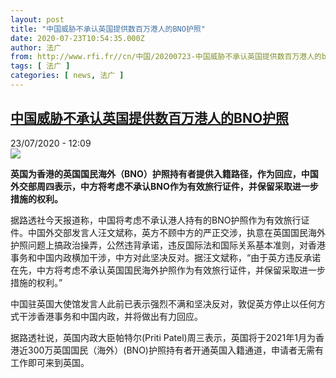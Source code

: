 ```yaml
---
layout: post
title: "中国威胁不承认英国提供数百万港人的BNO护照"
date: 2020-07-23T10:54:35.000Z
author: 法广
from: http://www.rfi.fr//cn/中国/20200723-中国威胁不承认英国提供数百万港人的bno护照
tags: [ 法广 ]
categories: [ news, 法广 ]
---
```

<!--1595501675000-->
[中国威胁不承认英国提供数百万港人的BNO护照](http://www.rfi.fr//cn/%E4%B8%AD%E5%9B%BD/20200723-%E4%B8%AD%E5%9B%BD%E5%A8%81%E8%83%81%E4%B8%8D%E6%89%BF%E8%AE%A4%E8%8B%B1%E5%9B%BD%E6%8F%90%E4%BE%9B%E6%95%B0%E7%99%BE%E4%B8%87%E6%B8%AF%E4%BA%BA%E7%9A%84bno%E6%8A%A4%E7%85%A7)
------

<div>
<div>23/07/2020 - 12:09</div><img src="https://s.rfi.fr/media/display/8cb0f286-cccc-11ea-b961-005056a964fe/w:310/p:16x9/yh-1.jpg"><p><strong>英国为香港的英国国民海外（BNO）护照持有者提供入籍路径，作为回应，中国外交部周四表示，中方将考虑不承认BNO作为有效旅行证件，并保留采取进一步措施的权利。</strong></p><div class="t-content__body u-clearfix"><div class="m-interstitial"></div><p>据路透社今天报道称，中国将考虑不承认港人持有的BNO护照作为有效旅行证件。中国外交部发言人汪文斌称，英方不顾中方的严正交涉，执意在英国国民海外护照问题上搞政治操弄，公然违背承诺，违反国际法和国际关系基本准则，对香港事务和中国内政横加干涉，中方对此坚决反对。据汪文斌称，“由于英方违反承诺在先，中方将考虑不承认英国国民海外护照作为有效旅行证件，并保留采取进一步措施的权利。”</p><p>中国驻英国大使馆发言人此前已表示强烈不满和坚决反对，敦促英方停止以任何方式干涉香港事务和中国内政，并将做出有力回应。</p><p>据路透社说，英国内政大臣帕特尔(Priti Patel)周三表示，英国将于2021年1月为香港近300万英国国民（海外）(BNO)护照持有者开通英国入籍通道，申请者无需有工作即可来到英国。</p><div class="o-self-promo o-self-promo--nl o-self-promo--hidden" data-selfpromo-newsletter></div><div class="o-self-promo o-self-promo--app o-self-promo--hidden" data-selfpromo-app></div></div>
</div>

